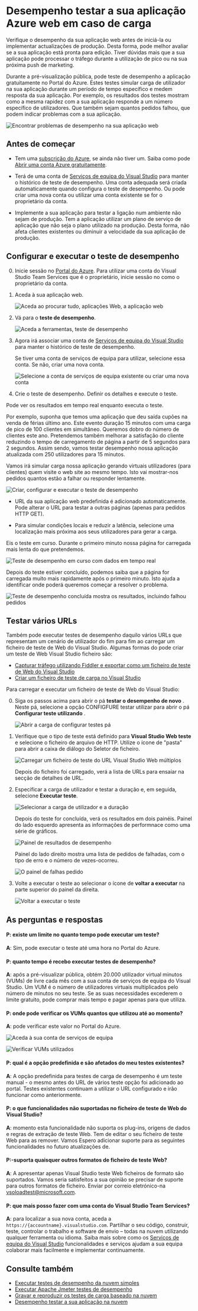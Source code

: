<properties
   pageTitle="Testar o desempenho da sua aplicação Azure web | Microsoft Azure"
   description="Execute testes de desempenho do Azure web app para verificar como a sua aplicação trata carga de utilizador. Medir o tempo de resposta e localize falhas que podem indicar problemas."
   services="app-service\web"
   documentationCenter=""
   authors="ecfan"
   manager="douge"
   editor="jimbe"/>

<tags
   ms.service="app-service-web"
   ms.workload="web"
   ms.tgt_pltfrm="na"
   ms.devlang="na"
   ms.topic="article"
   ms.date="05/25/2016"
   ms.author="estfan; manasma; ahomer"/>

# <a name="performance-test-your-azure-web-app-under-load"></a>Desempenho testar a sua aplicação Azure web em caso de carga

Verifique o desempenho da sua aplicação web antes de iniciá-la ou implementar actualizações de produção. Desta forma, pode melhor avaliar se a sua aplicação está pronta para edição. Tiver dúvidas mais que a sua aplicação pode processar o tráfego durante a utilização de pico ou na sua próxima push de marketing.

Durante a pré-visualização pública, pode teste de desempenho a aplicação gratuitamente no Portal do Azure.
Estes testes simular carga de utilizador na sua aplicação durante um período de tempo específico e medem resposta da sua aplicação. Por exemplo, os resultados dos testes mostram como a mesma rapidez com a sua aplicação responde a um número específico de utilizadores. Que também sejam quantos pedidos falhou, que podem indicar problemas com a sua aplicação.      

![Encontrar problemas de desempenho na sua aplicação web](./media/app-service-web-app-performance-test/azure-np-perf-test-overview.png)

## <a name="before-you-start"></a>Antes de começar

* Tem uma [subscrição do Azure](https://account.windowsazure.com/subscriptions), se ainda não tiver um. Saiba como pode [Abrir uma conta Azure gratuitamente](https://azure.microsoft.com/pricing/free-trial/?WT.mc_id=A261C142F).

* Terá de uma conta de [Serviços de equipa do Visual Studio](https://www.visualstudio.com/products/what-is-visual-studio-online-vs) para manter o histórico de teste de desempenho. Uma conta adequada será criada automaticamente quando configura o teste de desempenho. Ou pode criar uma nova conta ou utilizar uma conta existente se for o proprietário da conta. 

* Implemente a sua aplicação para testar a ligação num ambiente não sejam de produção. Tem a aplicação utilizar um plano de serviço de aplicação que não seja o plano utilizado na produção. Desta forma, não afeta clientes existentes ou diminuir a velocidade da sua aplicação de produção. 

## <a name="set-up-and-run-your-performance-test"></a>Configurar e executar o teste de desempenho

0.  Inicie sessão no [Portal do Azure](https://portal.azure.com). Para utilizar uma conta do Visual Studio Team Services que é o proprietário, inicie sessão no como o proprietário da conta.

0.  Aceda à sua aplicação web.

    ![Aceda ao procurar tudo, aplicações Web, a aplicação web](./media/app-service-web-app-performance-test/azure-np-web-apps.png)

0.  Vá para o **teste de desempenho**.

    ![Aceda a ferramentas, teste de desempenho](./media/app-service-web-app-performance-test/azure-np-web-app-details-tools-expanded.png)
 
0. Agora irá associar uma conta de [Serviços de equipa do Visual Studio](https://www.visualstudio.com/products/what-is-visual-studio-online-vs) para manter o histórico de teste de desempenho.

    Se tiver uma conta de serviços de equipa para utilizar, selecione essa conta. Se não, criar uma nova conta.

    ![Selecione a conta de serviços de equipa existente ou criar uma nova conta](./media/app-service-web-app-performance-test/azure-np-no-vso-account.png)

0.  Crie o teste de desempenho. Definir os detalhes e execute o teste. 

Pode ver os resultados em tempo real enquanto executa o teste.

Por exemplo, suponha que temos uma aplicação que deu saída cupões na venda de férias último ano. Este evento duração 15 minutos com uma carga de pico de 100 clientes em simultâneo. Queremos dobro do número de clientes este ano. Pretendemos também melhorar a satisfação do cliente reduzindo o tempo de carregamento de página a partir de 5 segundos para 2 segundos. Assim sendo, vamos testar desempenho nossa aplicação atualizada com 250 utilizadores para 15 minutos.

Vamos irá simular carga nossa aplicação gerando virtuais utilizadores (para clientes) quem visite o web site ao mesmo tempo. Isto vai mostrar-nos pedidos quantos estão a falhar ou responder lentamente.

  ![Criar, configurar e executar o teste de desempenho](./media/app-service-web-app-performance-test/azure-np-new-performance-test.png)

   *  URL da sua aplicação web predefinida é adicionado automaticamente. 
   Pode alterar o URL para testar a outras páginas (apenas para pedidos HTTP GET).

   *  Para simular condições locais e reduzir a latência, selecione uma localização mais próxima aos seus utilizadores para gerar a carga.

  Eis o teste em curso. Durante o primeiro minuto nossa página for carregada mais lenta do que pretendemos.

  ![Teste de desempenho em curso com dados em tempo real](./media/app-service-web-app-performance-test/azure-np-running-perf-test.png)

  Depois do teste estiver concluído, podemos saiba que a página for carregada muito mais rapidamente após o primeiro minuto. Isto ajuda a identificar onde poderá queremos começar a resolver o problema.

  ![Teste de desempenho concluída mostra os resultados, incluindo falhou pedidos](./media/app-service-web-app-performance-test/azure-np-perf-test-done.png)

## <a name="test-multiple-urls"></a>Testar vários URLs

Também pode executar testes de desempenho daquilo vários URLs que representam um cenário de utilizador do fim para fim ao carregar um ficheiro de teste de Web do Visual Studio. Algumas formas do pode criar um teste de Web Visual Studio ficheiro são:

* [Capturar tráfego utilizando Fiddler e exportar como um ficheiro de teste de Web do Visual Studio](http://docs.telerik.com/fiddler/Save-And-Load-Traffic/Tasks/VSWebTest)
* [Criar um ficheiro de teste de carga no Visual Studio](https://www.visualstudio.com/docs/test/performance-testing/run-performance-tests-app-before-release)

Para carregar e executar um ficheiro de teste de Web do Visual Studio:
 
0. Siga os passos acima para abrir o pá **testar o desempenho de novo** .
   Neste pá, selecione a opção CONFIGFURE testar utilizar para abrir o pá **Configurar teste utilizando** .  

    ![Abrir a carga de configurar testes pá](./media/app-service-web-app-performance-test/multiple-01-authoring-blade.png)

0. Verifique que o tipo de teste está definido para **Visual Studio Web teste** e selecione o ficheiro de arquivo de HTTP.
    Utilize o ícone de "pasta" para abrir a caixa de diálogo do Seletor de ficheiro.

    ![Carregar um ficheiro de teste do URL Visual Studio Web múltiplos](./media/app-service-web-app-performance-test/multiple-01-authoring-blade2.png)

    Depois do ficheiro foi carregado, verá a lista de URLs para ensaiar na secção de detalhes de URL.
 
0. Especificar a carga de utilizador e testar a duração e, em seguida, selecione **Executar teste**.

    ![Selecionar a carga de utilizador e a duração](./media/app-service-web-app-performance-test/multiple-01-authoring-blade3.png)

    Depois do teste for concluída, verá os resultados em dois painéis. Painel do lado esquerdo apresenta as informações de performnace como uma série de gráficos.

    ![Painel de resultados de desempenho](./media/app-service-web-app-performance-test/multiple-01a-results.png)

    Painel do lado direito mostra uma lista de pedidos de falhadas, com o tipo de erro e o número de vezes-ocorreu.

    ![O painel de falhas pedido](./media/app-service-web-app-performance-test/multiple-01b-results.png)

0. Volte a executar o teste ao selecionar o ícone de **voltar a executar** na parte superior do painel da direita.

    ![Voltar a executar o teste](./media/app-service-web-app-performance-test/multiple-rerun-test.png)

##  <a name="q--a"></a>As perguntas e respostas

#### <a name="q-is-there-a-limit-on-how-long-i-can-run-a-test"></a>P: existe um limite no quanto tempo pode executar um teste? 

**A**: Sim, pode executar o teste até uma hora no Portal do Azure.

#### <a name="q-how-much-time-do-i-get-to-run-performance-tests"></a>P: quanto tempo é recebo executar testes de desempenho? 

**A**: após a pré-visualizar pública, obtém 20.000 utilizador virtual minutos (VUMs) de livre cada mês com a sua conta de serviços de equipa do Visual Studio. Um VUM é o número de utilizadores virtuais multiplicados pelo número de minutos no seu teste. Se as suas necessidades excederem o limite gratuito, pode comprar mais tempo e pagar apenas para que utiliza.

#### <a name="q-where-can-i-check-how-many-vums-ive-used-so-far"></a>P: onde pode verificar os VUMs quantos que utilizou até ao momento?

**A**: pode verificar este valor no Portal do Azure.

![Aceda à sua conta de serviços de equipa](./media/app-service-web-app-performance-test/azure-np-vso-accounts.png)

![Verificar VUMs utilizados](./media/app-service-web-app-performance-test/azure-np-vso-accounts-vum-summary.png)

#### <a name="q-what-is-the-default-option-and-are-my-existing-tests-impacted"></a>P: qual é a opção predefinida e são afetados do meu testes existentes?

**A**: A opção predefinida para testes de carga de desempenho é um teste manual - o mesmo antes do URL de vários teste opção foi adicionado ao portal.
Testes existentes continuam a utilizar o URL configurado e irão funcionar como anteriormente.

#### <a name="q-what-features-not-supported-in-the-visual-studio-web-test-file"></a>P: o que funcionalidades não suportadas no ficheiro de teste de Web do Visual Studio?

**A**: momento esta funcionalidade não suporta os plug-ins, origens de dados e regras de extração de teste Web. Tem de editar o seu ficheiro de teste Web para as remover. Vamos Espero adicionar suporte para as seguintes funcionalidades no futuro atualizações de.

#### <a name="q-does-it-support-any-other-web-test-file-formats"></a>P:-suporta quaisquer outros formatos de ficheiro de teste Web?
  
**A**: A apresentar apenas Visual Studio teste Web ficheiros de formato são suportados.
Vamos seria satisfeitos a sua opinião se precisar de suporte para outros formatos de ficheiro. Enviar por correio eletrónico-na [vsoloadtest@microsoft.com](mailto:vsoloadtest@microsoft.com).

#### <a name="q-what-else-can-i-do-with-a-visual-studio-team-services-account"></a>P: que mais posso fazer com uma conta do Visual Studio Team Services?

**A**: para localizar a sua nova conta, aceda a ```https://{accountname}.visualstudio.com```. Partilhar o seu código, construir, teste, controlar o trabalho e software de envio – todas na nuvem utilizando qualquer ferramenta ou idioma. Saiba mais sobre como os [Serviços de equipa do Visual Studio](https://www.visualstudio.com/products/what-is-visual-studio-online-vs) funcionalidades e serviços ajudam a sua equipa colaborar mais facilmente e implementar continuamente.

## <a name="see-also"></a>Consulte também

* [Executar testes de desempenho da nuvem simples](https://www.visualstudio.com/docs/test/performance-testing/getting-started/get-started-simple-cloud-load-test)
* [Executar Apache Jmeter testes de desempenho](https://www.visualstudio.com/docs/test/performance-testing/getting-started/get-started-jmeter-test)
* [Gravar e reproduzir os testes de carga baseado na nuvem](https://www.visualstudio.com/docs/test/performance-testing/getting-started/record-and-replay-cloud-load-tests)
* [Desempenho testar a sua aplicação na nuvem](https://www.visualstudio.com/docs/test/performance-testing/getting-started/getting-started-with-performance-testing)
